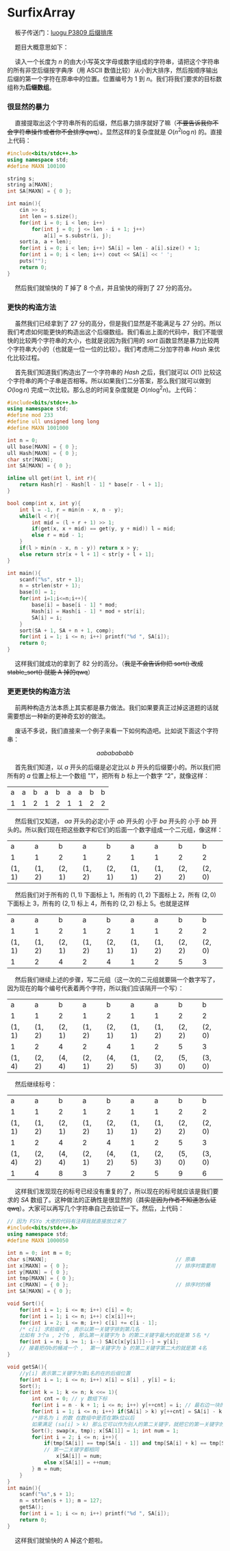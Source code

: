 # SurfixArray
&emsp; 板子传送门：[luogu P3809 后缀排序](https://www.luogu.com.cn/problem/P3809)

&emsp; 题目大概意思如下：

&emsp; 读入一个长度为 $n$ 的由大小写英文字母或数字组成的字符串，请把这个字符串的所有非空后缀按字典序（用 ASCII 数值比较）从小到大排序，然后按顺序输出后缀的第一个字符在原串中的位置。位置编号为 $1$ 到 $n$。我们将我们要求的目标数组称为**后缀数组**。

### 很显然的暴力
&emsp; 直接提取出这个字符串所有的后缀，然后暴力排序就好了嘛（~~不要告诉我你不会字符串操作或者你不会排序qwq~~）。显然这样的复杂度就是 $O(n^2 \log n)$ 的。直接上代码：

```cpp
#include<bits/stdc++.h>
using namespace std;
#define MAXN 100100

string s;
string a[MAXN];
int SA[MAXN] = { 0 };

int main(){
	cin >> s;
	int len = s.size();
	for(int i = 0; i < len; i++)
		for(int j = 0; j <= len - i + 1; j++)
			a[i] = s.substr(i, j);
	sort(a, a + len);
	for(int i = 0; i < len; i++) SA[i] = len - a[i].size() + 1;
	for(int i = 0; i < len; i++) cout << SA[i] << ' ';
	puts("");
	return 0;
} 
```

&emsp; 然后我们就愉快的 $T$ 掉了 $8$ 个点，并且愉快的得到了 $27$ 分的高分。

### 更快的构造方法

&emsp; 虽然我们已经拿到了 $27$ 分的高分，但是我们显然是不能满足与 $27$ 分的。所以我们考虑如何能更快的构造出这个后缀数组。我们看出上面的代码中，我们不能很快的比较两个字符串的大小，也就是说因为我们用的 $sort$  函数显然是暴力比较两个字符串大小的（也就是一位一位的比较）。我们考虑用二分加字符串 $Hash$ 来优化比较过程。

&emsp; 首先我们知道我们构造出了一个字符串的 $Hash$ 之后，我们就可以 $O(1)$ 比较这个字符串的两个子串是否相等。所以如果我们二分答案，那么我们就可以做到 $O(\log n)$ 完成一次比较。那么总的时间复杂度就是 $O(n\log^2n)$。上代码：

```cpp
#include<bits/stdc++.h>
using namespace std;
#define mod 233
#define ull unsigned long long
#define MAXN 1001000

int n = 0;
ull base[MAXN] = { 0 };                                                   // base[i] = mod ^ i
ull Hash[MAXN] = { 0 };                                                   // 哈希值 
char str[MAXN];
int SA[MAXN] = { 0 };

inline ull get(int l, int r){                                             // O(1) 求子串哈希 
	return Hash[r] - Hash[l - 1] * base[r - l + 1];
}

bool comp(int x, int y){                                                  // 手写比较函数 
    int l = -1, r = min(n - x, n - y);                                    // 在两个后缀的长度之内二分 
    while(l < r){                                                         // 二分 
        int mid = (l + r + 1) >> 1;
        if(get(x, x + mid) == get(y, y + mid)) l = mid;                   // 前半部分相同 
        else r = mid - 1;                                                 // 不同 
    }
    if(l > min(n - x, n - y)) return x > y;                               // 左端点超过了右端点 说明短的是长的的子串 那么按照字符串长度来排名 
    else return str[x + l + 1] < str[y + l + 1];                          // 没超过 就按照第一个不同的地方的大小比较 
}

int main(){
    scanf("%s", str + 1);
    n = strlen(str + 1);
    base[0] = 1;
    for(int i=1;i<=n;i++){
        base[i] = base[i - 1] * mod;
        Hash[i] = Hash[i - 1] * mod + str[i];
        SA[i] = i;
    }
    sort(SA + 1, SA + n + 1, comp);
    for(int i = 1; i <= n; i++) printf("%d ", SA[i]);
    return 0;
}
```

&emsp; 这样我们就成功的拿到了 $82$ 分的高分。（~~我是不会告诉你把 sort() 改成 stable_sort() 就能 A 掉的qwq~~）

### 更更更快的构造方法
&emsp; 前两种构造方法本质上其实都是暴力做法。我们如果要真正过掉这道题的话就需要想出一种新的更神奇玄妙的做法。

&emsp; 废话不多说，我们直接来一个例子来看一下如何构造吧。比如说下面这个字符串：

$$ aababababb $$

&emsp; 首先我们知道，以 $a$ 开头的后缀是必定比以 $b$ 开头的后缀要小的。所以我们把所有的 $a$ 位置上标上一个数组 "1"，把所有 $b$ 标上一个数字 “2”，就像这样：

||||||||||
|-|-|-|-|-|-|-|-| -|
| a | a | b | a | b | a | a | b | b |
| 1 | 1 | 2 | 1 | 2 | 1 | 1 | 2 | 2 | 

&emsp; 然后我们又知道， $aa$ 开头的必定小于 $ab$ 开头的 小于 $ba$ 开头的 小于 $bb$ 开头的。所以我们现在把这些数字和它们的后面一个数字组成一个二元组，像这样：

||||||||||
|-|-|-|-|-|-|-|-| -|
| a | a | b | a | b | a | a | b | b |
| 1 | 1 | 2 | 1 | 2 | 1 | 1 | 2 | 2 | 
|(1, 1)|(1, 2)|(2, 1)|(1, 2)|(2, 1)|(1, 1)|(1, 2)|(2, 2)|(2, 0)|

&emsp; 然后我们对于所有的 $(1, 1)$ 下面标上 $1$，所有的 $(1, 2)$ 下面标上 $2$，所有 $(2, 0)$ 下面标上 $3$，所有的 $(2, 1)$ 标上 $4$，所有的 $(2, 2)$ 标上 $5$。也就是这样

||||||||||
|-|-|-|-|-|-|-|-| -|
| a | a | b | a | b | a | a | b | b |
| 1 | 1 | 2 | 1 | 2 | 1 | 1 | 2 | 2 | 
|(1, 1)|(1, 2)|(2, 1)|(1, 2)|(2, 1)|(1, 1)|(1, 2)|(2, 2)|(2, 0)|
|1|2|4|2|4|1|2|5|3|

&emsp; 然后我们继续上述的步骤，写二元组（这一次的二元组就要隔一个数字写了，因为现在的每个编号代表着两个字符，所以我们应该隔开一个写）：

||||||||||
|-|-|-|-|-|-|-|-|-|
| a | a | b | a | b | a | a | b | b |
| 1 | 1 | 2 | 1 | 2 | 1 | 1 | 2 | 2 | 
|(1, 1)|(1, 2)|(2, 1)|(1, 2)|(2, 1)|(1, 1)|(1, 2)|(2, 2)|(2, 0)|
|1|2|4|2|4|1|2|5|3|
|(1, 4)|(2, 2)|(4, 4)|(2, 1)|(4, 2)|(1, 5)|(2, 3)|(5, 0)|(3, 0)|

&emsp; 然后继续标号：

||||||||||
|-|-|-|-|-|-|-|-|-|
| a | a | b | a | b | a | a | b | b |
| 1 | 1 | 2 | 1 | 2 | 1 | 1 | 2 | 2 | 
|(1, 1)|(1, 2)|(2, 1)|(1, 2)|(2, 1)|(1, 1)|(1, 2)|(2, 2)|(2, 0)|
|1|2|4|2|4|1|2|5|3|
|(1, 4)|(2, 2)|(4, 4)|(2, 1)|(4, 2)|(1, 5)|(2, 3)|(5, 0)|(3, 0)|
|1|4|8|3|7|2|5|9|6|

&emsp; 这样我们发现现在的标号已经没有重复的了，所以现在的标号就应该是我们要求的 $SA$ 数组了。这种做法的正确性是很显然的（~~其实是因为作者不知道怎么证qwq~~）。大家可以再写几个字符串自己去验证一下。然后，上代码：

```cpp
// 因为 FSYo 大佬的代码有注释我就直接放过来了
#include<bits/stdc++.h>
using namespace std;
#define MAXN 1000050

int n = 0; int m = 0;
char s[MAXN];                                          // 原串
int x[MAXN] = { 0 };                                   // 排序时需要用
int y[MAXN] = { 0 };
int tmp[MAXN] = { 0 };
int c[MAXN] = { 0 };                                   // 排序时的桶
int SA[MAXN] = { 0 };

void Sort(){
	for(int i = 1; i <= m; i++) c[i] = 0;
	for(int i = 1; i <= n; i++) c[x[i]]++;
	for(int i = 2; i <= m; i++) c[i] += c[i - 1]; 
	/* c[i] 求前缀和 , 表示以第一关键字排到第几名 
	比如有 3个a , 2个b , 那么第一关键字为 b 的第二关键字最大的就是第 5名 */ 
	for(int i = n; i >= 1; i--) SA[c[x[y[i]]]--] = y[i];
	// 接着把存b的桶减一个 ,  第一关键字为 b 的第二关键字第二大的就是第 4名 
}

void getSA(){
	//y[i] 表示第二关键字为第i名的在的后缀位置 
	for(int i = 1; i <= n; i++) x[i] = s[i] , y[i] = i;
	Sort();
	for(int k = 1; k <= n; k <<= 1){
		int cnt = 0; // y 数组下标
		for(int i = n - k + 1; i <= n; i++) y[++cnt] = i; // 最右边一块的第二关键字为 0
		for(int i = 1; i <= n; i++) if(SA[i] > k) y[++cnt] = SA[i] - k;
		/*排名为 i 的数 在数组中是否在第k位以后
		如果满足 (sa[i] > k) 那么它可以作为别人的第二关键字，就把它的第一关键字的位置添加进 y 就行了*/
		Sort(); swap(x, tmp); x[SA[1]] = 1; int num = 1;
		for(int i = 2; i <= n; i++){
			if(tmp[SA[i]] == tmp[SA[i - 1]] and tmp[SA[i] + k] == tmp[SA[i - 1] + k])
			// 第一二关键字都相同 
				x[SA[i]] = num;
			else x[SA[i]] = ++num;
		} m = num; 
	}
}
int main(){
	scanf("%s",s + 1);
	n = strlen(s + 1); m = 127;
	getSA();
	for(int i = 1; i <= n; i++) printf("%d ", SA[i]);
	return 0;
} 
```

&emsp; 这样我们就愉快的 A 掉这个题啦。

